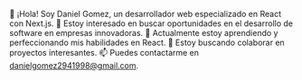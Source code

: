 👋 ¡Hola! Soy Daniel Gomez, un desarrollador web especializado en React con Next.js.
👀 Estoy interesado en buscar oportunidades en el desarrollo de software en empresas innovadoras.
🌱 Actualmente estoy aprendiendo y perfeccionando mis habilidades en React.
💞️ Estoy buscando colaborar en proyectos interesantes.
📫 Puedes contactarme en danielgomez2941998@gmail.com.
